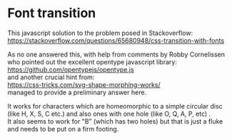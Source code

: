 # Font transition

This javascript solution to the problem posed in Stackoverflow:<br>
https://stackoverflow.com/questions/65680948/css-transition-with-fonts

As no one answered this, with help from comments by Robby Cornelissen who pointed out the excellent opentype javascript library:<br>
https://github.com/opentypejs/opentype.js<br>
and another crucial hint from:<br>
https://css-tricks.com/svg-shape-morphing-works/<br>
managed to provide a preliminary answer here.<br>

It works for characters which are homeomorphic to a simple circular disc (like H, X, S, C etc.) and also ones with one hole (like O, Q, A, P, etc) .<br>
It also seems to work for "B" (which has two holes) but that is just a fluke and needs to be put on a firm footing.


